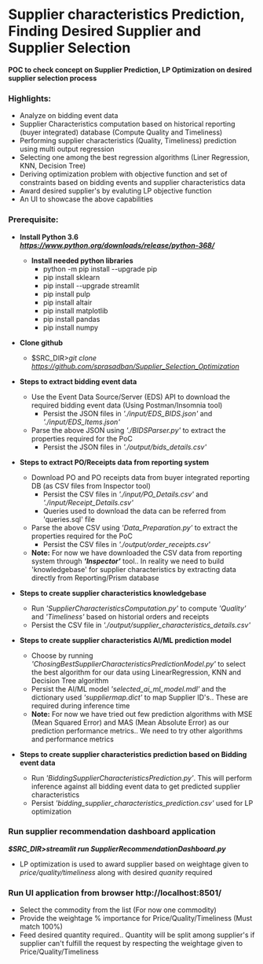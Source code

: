 # Supplier characteristics Prediction, Finding Desired Supplier and Supplier Selection

**POC to check concept on Supplier Prediction, LP Optimization on desired supplier selection process**

### Highlights:
  * Analyze on bidding event data
  * Supplier Characteristics computation based on historical reporting (buyer integrated) database (Compute Quality and Timeliness)
  * Performing supplier characteristics (Quality, Timeliness) prediction using multi output regression 
  * Selecting one among the best regression algorithms (Liner Regression, KNN, Decision Tree)
  * Deriving optimization problem with objective function and set of constraints based on bidding events and supplier characteristics data
  * Award desired supplier's by evaluting LP objective function
  * An UI to showcase the above capabilities

### Prerequisite:
  * **Install Python 3.6 *https://www.python.org/downloads/release/python-368/*** 
	* **Install needed python libraries**
		- python -m pip install --upgrade pip
		- pip install sklearn
		- pip install --upgrade streamlit
		- pip install pulp
		- pip install altair
		- pip install matplotlib
		- pip install pandas
		- pip install numpy

  * **Clone github**
    - $SRC_DIR>*git clone https://github.com/sprasadban/Supplier_Selection_Optimization*

  * **Steps to extract bidding event data**
    - Use the Event Data Source/Server (EDS) API to download the required bidding event data (Using Postman/Insomnia tool)
      * Persist the JSON files in *'./input/EDS_BIDS.json'* and *'./input/EDS_Items.json'*
    - Parse the above JSON using *'./BIDSParser.py'* to extract the properties required for the PoC
      * Persist the JSON files in *'./output/bids_details.csv'*
  
  * **Steps to extract PO/Receipts data from reporting system**
    - Download PO and PO receipts data from buyer integrated reporting DB (as CSV files from Inspector tool)
      * Persist the CSV files in *'./input/PO_Details.csv'* and *'./input/Receipt_Details.csv'*
      * Queries used to download the data can be referred from 'queries.sql' file
    - Parse the above CSV using *'Data_Preparation.py'* to extract the properties required for the PoC
      * Persist the CSV files in *'./output/order_receipts.csv'*
    - **Note:** For now we have downloaded the CSV data from reporting system through ***'Inspector'*** tool.. In reality we need to build 'knowledgebase' for supplier characteristics by extracting data directly from Reporting/Prism database
  
  * **Steps to create supplier characteristics knowledgebase**
    - Run *'SupplierCharacteristicsComputation.py'* to compute *'Quality'* and *'Timeliness'* based on historial orders and receipts
    - Persist the CSV file in *'./output/supplier_characteristics_details.csv'*
  
  * **Steps to create supplier characteristics AI/ML prediction model**
    - Choose by running *'ChosingBestSupplierCharacteristicsPredictionModel.py'* to select the best algorithm for our data using LinearRegression, KNN and Decision Tree algorithm
    - Persist the AI/ML model *'selected_ai_ml_model.mdl'* and the dictionary used *'suppliermap.dict'* to map Supplier ID's.. These are required during inference time
    - **Note:** For now we have tried out few prediction algorithms with MSE (Mean Squared Error) and MAS (Mean Absolute Error) as our prediction performance metrics.. We need to try other algorithms and performance metrics
  
  * **Steps to create supplier characteristics prediction based on Bidding event data**
    - Run *'BiddingSupplierCharacteristicsPrediction.py'*. This will perform inference against all bidding event data to get predicted supplier characteristics
    - Persist *'bidding_supplier_characteristics_prediction.csv'* used for LP optimization 

### Run supplier recommendation dashboard application 
  ***$SRC_DIR>streamlit run SupplierRecommendationDashboard.py***
  * LP optimization is used to award supplier based on weightage given to *price/quality/timeliness* along with desired *quanity* required

### Run UI application from browser http://localhost:8501/
  * Select the commodity from the list (For now one commodity)
  * Provide the weightage % importance for Price/Quality/Timeliness (Must match 100%)
  * Feed desired quantity required.. Quantity will be split among supplier's if supplier can't fulfill the request by respecting the weightage given to Price/Quality/Timeliness
